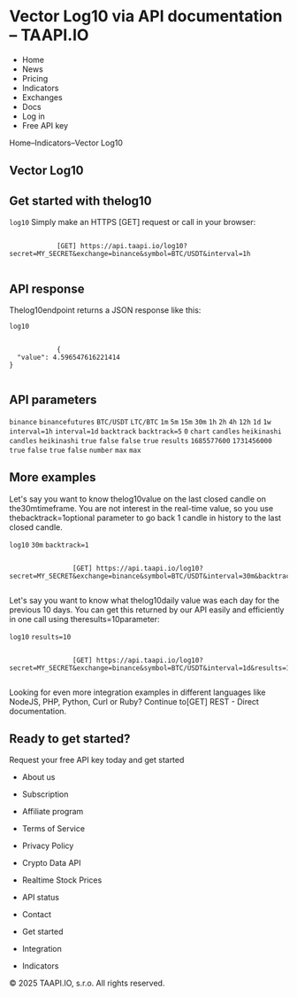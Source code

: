 # Vector Log10 via API documentation – TAAPI.IO

- Home
- News
- Pricing
- Indicators
- Exchanges
- Docs
- Log in
- Free API key

Home–Indicators–Vector Log10


## Vector Log10

## Get started with thelog10
`log10` Simply make an HTTPS [GET] request or call in your browser:


```

			[GET] https://api.taapi.io/log10?secret=MY_SECRET&exchange=binance&symbol=BTC/USDT&interval=1h
		
```

## API response
Thelog10endpoint returns a JSON response like this:

`log10` 
```

			{
  "value": 4.596547616221414
}
		
```

## API parameters
`binance` `binancefutures` `BTC/USDT` `LTC/BTC` `1m` `5m` `15m` `30m` `1h` `2h` `4h` `12h` `1d` `1w` `interval=1h` `interval=1d` `backtrack` `backtrack=5` `0` `chart` `candles` `heikinashi` `candles` `heikinashi` `true` `false` `false` `true` `results` `1685577600` `1731456000` `true` `false` `true` `false` `number` `max` `max` 
## More examples
Let's say you want to know thelog10value on the last closed candle on the30mtimeframe. You are not interest in the real-time value, so you use thebacktrack=1optional parameter to go back 1 candle in history to the last closed candle.

`log10` `30m` `backtrack=1` 
```

				[GET] https://api.taapi.io/log10?secret=MY_SECRET&exchange=binance&symbol=BTC/USDT&interval=30m&backtrack=1
			
```
Let's say you want to know what thelog10daily value was each day for the previous 10 days. You can get this returned by our API easily and efficiently in one call using theresults=10parameter:

`log10` `results=10` 
```

				[GET] https://api.taapi.io/log10?secret=MY_SECRET&exchange=binance&symbol=BTC/USDT&interval=1d&results=10
			
```
Looking for even more integration examples in different languages like NodeJS, PHP, Python, Curl or Ruby? Continue to[GET] REST - Direct documentation.


## Ready to get started?
Request your free API key today and get started

- About us
- Subscription
- Affiliate program
- Terms of Service
- Privacy Policy
- Crypto Data API
- Realtime Stock Prices
- API status
- Contact

- Get started
- Integration
- Indicators

© 2025 TAAPI.IO, s.r.o. All rights reserved.

